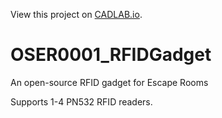 View this project on [CADLAB.io](https://cadlab.io/project/2087). 

# OSER0001_RFIDGadget
An open-source RFID gadget for Escape Rooms

Supports 1-4 PN532 RFID readers.
 
